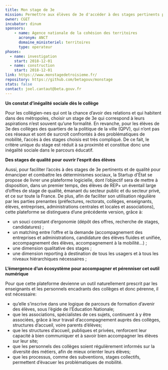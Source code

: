 ```yaml
---
title: Mon stage de 3e
mission: Permettre aux élèves de 3e d'accéder à des stages pertinents pour combattre les déterminismes sociaux
owner: CGET
incubator: dinum
sponsors: 
    - name: Agence nationale de la cohésion des territoires
      acronym: ANCT
      domaine_ministeriel: territoires
      type: operateur
phases:
  - name: investigation
    start: 2018-12-01
  - name: construction
    start: 2018-12-01
link: https://www.monstagedetroisieme.fr/
repository: https://github.com/betagouv/monstage
stats: false
contact: joel.cantaut@beta.gouv.fr
---
```


**Un constat d’inégalité sociale dès le collège**

Pour les collégien-nes qui ont la chance d’avoir des relations et qui habitent dans des métropoles, choisir un stage de 3e qui correspond à leurs aspirations n’est souvent qu’une formalité.
En revanche, pour les élèves de 3e des collèges des quartiers de la politique de la ville (QPV), qui n’ont pas ces réseaux et sont de surcroît confrontés à des problématiques de mobilité, l’accès à des stages choisis est très compliqué. De ce fait, le critère unique du stage est réduit à sa proximité et constitue donc une inégalité sociale dans le parcours éducatif.

**Des stages de qualité pour ouvrir l’esprit des élèves**

Aussi, pour faciliter l’accès à des stages de 3e pertinents et de qualité pour émanciper et combattre les déterminismes sociaux, la Startup d'État se propose de livrer une plateforme logicielle, dont l’objectif sera de mettre à disposition, dans un premier temps, des élèves de REP+ un éventail large d’offres de stage de qualité, émanant du secteur public et du secteur privé, et ce sur toute la France.
De plus, afin de faciliter son utilisation régulière par les parties prenantes (préfectures, rectorats, collèges, enseignants, élèves, entreprises, administrations centrales et locales et associations), cette plateforme se distinguera d’une précédente version, grâce à:
- un souci constant d’ergonomie (dépôt des offres, recherche de stages, candidatures) ;
- un matching entre l’offre et la demande (accompagnement des entreprises et administrations, candidature des élèves fluides et unifiée, accompagnement des élèves, accompagnement à la mobilité…) ;
- une dimension qualitative des stages ;
- une dimension reporting à destination de tous les usagers et à tous les niveaux hiérarchiques nécessaires ;

**L’émergence d’un écosystème pour accompagner et pérenniser cet outil numérique**

Pour que cette plateforme devienne un outil naturellement prescrit par les enseignants et les personnels encadrants des collèges et donc pérenne, il est nécessaire:
- qu’elle s’inscrive dans une logique de parcours de formation d’avenir des élèves, sous l’égide de l’Education Nationale;
- que les associations, spécialistes de ces sujets, continuent à y être associées, grâce à leur travail d’accompagnement auprès des collèges, structures d’accueil, voire parents d’élèves;
- que les structures d’accueil, publiques et privées, renforcent leur capacité à bien communiquer et à savoir bien accompagner les élèves sur leur site;
- que les personnels des collèges soient régulièrement informés sur la diversité des métiers, afin de mieux orienter leurs élèves;
- que les processus, comme des subventions, stages collectifs, permettent d’évacuer les problématiques de mobilité.
